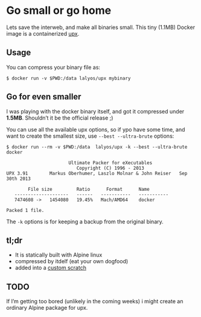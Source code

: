 # Go small or go home

Lets save the interweb, and make all binaries small. This tiny (1.1MB) Docker image
is a containerized [upx](http://upx.sourceforge.net).

## Usage


You can compress your binary file as:

```
$ docker run -v $PWD:/data lalyos/upx mybinary
```

## Go for even smaller

I was playing with the docker binary itself, and got it compressed under **1.5MB**.
Shouldn’t it be the official release ;)

You can use all the available upx options, so if ypo have some time,
and want to create the smallest size, use `--best --ultra-brute` options:

```
$ docker run --rm -v $PWD:/data  lalyos/upx -k --best --ultra-brute docker

                       Ultimate Packer for eXecutables
                          Copyright (C) 1996 - 2013
UPX 3.91        Markus Oberhumer, Laszlo Molnar & John Reiser   Sep 30th 2013

        File size         Ratio      Format      Name
   --------------------   ------   -----------   -----------
   7474608 ->   1454080   19.45%   Mach/AMD64    docker

Packed 1 file.

```

The `-k` options is for keeping a backup from the original binary.



## tl;dr

- It is statically built with Alpine linux
- compressed by itdelf (eat your own dogfood)
- added into a [custom scratch](https://github.com/lalyos/docker-scratch-chmx)

## TODO

If I’m getting too bored (unlikely in the coming weeks) i might create an
ordinary Alpine package for upx.

